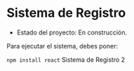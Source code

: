<h1>Sistema de Registro</h1>

- Estado del proyecto: En construcción.

Para ejecutar el sistema, debes poner: 

```npm install react```
Sistema de Registro 2

